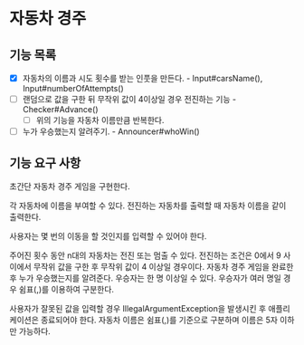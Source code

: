 # 자동차 경주

## 기능 목록
- [x] 자동차의 이름과 시도 횟수를 받는 인풋을 만든다. - Input#carsName(), Input#numberOfAttempts()
- [ ] 랜덤으로 값을 구한 뒤 무작위 값이 4이상일 경우 전진하는 기능 - Checker#Advance()
  - [ ] 위의 기능을 자동차 이름만큼 반복한다.
- [ ] 누가 우승했는지 알려주기. - Announcer#whoWin()

## 기능 요구 사항
초간단 자동차 경주 게임을 구현한다.


각 자동차에 이름을 부여할 수 있다.
전진하는 자동차를 출력할 때 자동차 이름을 같이 출력한다.

사용자는 몇 번의 이동을 할 것인지를 입력할 수 있어야 한다.

주어진 횟수 동안 n대의 자동차는 전진 또는 멈출 수 있다.
전진하는 조건은 0에서 9 사이에서 무작위 값을 구한 후 무작위 값이 4 이상일 경우이다.
자동차 경주 게임을 완료한 후 누가 우승했는지를 알려준다. 
우승자는 한 명 이상일 수 있다.
우승자가 여러 명일 경우 쉼표(,)를 이용하여 구분한다.

사용자가 잘못된 값을 입력할 경우 IllegalArgumentException을 발생시킨 후 애플리케이션은 종료되어야 한다.
자동차 이름은 쉼표(,)를 기준으로 구분하며 이름은 5자 이하만 가능하다.